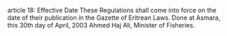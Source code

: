 article 18: Effective Date
These Regulations shall come into force on the date of their publication in the Gazette of Eritrean Laws. Done at Asmara, this 30th day of April, 2003 Ahmed Haj Ali, Minister of Fisheries.
<ul>
</ul>